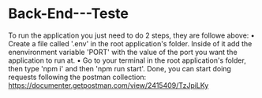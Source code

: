 # Back-End---Teste

To run the application you just need to do 2 steps, they are followe above:
    • Create a file called '.env' in the root application's folder. Inside of it add the enenvironment variable 'PORT' with the value of the port you want the application to run  at.
    • Go to your terminal in the root application's folder, then type 'npm i' and then 'npm run start'. Done, you can start doing requests following the postman collection: https://documenter.getpostman.com/view/2415409/TzJpiLKy
